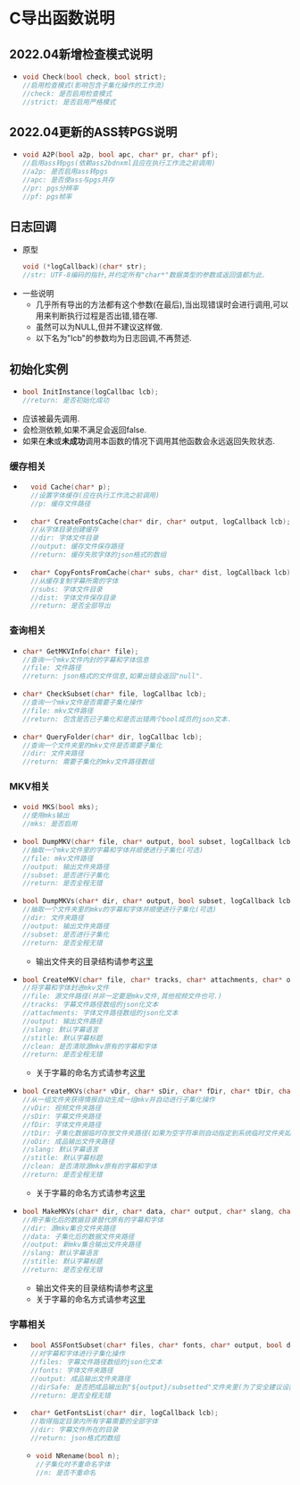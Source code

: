 # C导出函数说明

## 2022.04新增检查模式说明

- ```c
  void Check(bool check, bool strict);
  //启用检查模式(影响包含子集化操作的工作流)
  //check: 是否启用检查模式
  //strict: 是否启用严格模式
  ```

## 2022.04更新的ASS转PGS说明

- ```c
  void A2P(bool a2p, bool apc, char* pr, char* pf);
  //启用ass转pgs(依赖ass2bdnxml且应在执行工作流之前调用)
  //a2p: 是否启用ass转pgs
  //apc: 是否使ass与pgs共存
  //pr: pgs分辨率
  //pf: pgs帧率
  ```

## 日志回调

- 原型
    ```c
    void (*logCallback)(char* str); 
    //str: UTF-8编码的指针,并约定所有"char*"数据类型的参数或返回值都为此.
    ```
- 一些说明
    - 几乎所有导出的方法都有这个参数(在最后),当出现错误时会进行调用,可以用来判断执行过程是否出错,错在哪.
    - 虽然可以为NULL,但并不建议这样做.
    - 以下名为"lcb"的参数均为日志回调,不再赘述.

## 初始化实例

- ```c
  bool InitInstance(logCallbac lcb);
  //return: 是否初始化成功
  ```
- 应该被最先调用.
- 会检测依赖,如果不满足会返回false.
- 如果在**未**或**未成功**调用本函数的情况下调用其他函数会永远返回失败状态.

### 缓存相关

- ```c
    void Cache(char* p);
    //设置字体缓存(应在执行工作流之前调用)
    //p: 缓存文件路径
    ```
- ```c
    char* CreateFontsCache(char* dir, char* output, logCallback lcb);
    //从字体目录创建缓存
    //dir: 字体文件目录
    //output: 缓存文件保存路径
    //return: 缓存失败字体的json格式的数组
    ```
- ```c
    char* CopyFontsFromCache(char* subs, char* dist, logCallback lcb);
    //从缓存复制字幕所需的字体
    //subs: 字体文件目录
    //dist: 字体文件保存目录
    //return: 是否全部导出
    ```

### 查询相关

- ```c
  char* GetMKVInfo(char* file);
  //查询一个mkv文件内封的字幕和字体信息
  //file: 文件路径
  //return: json格式的文件信息,如果出错会返回"null".
  ```
- ```c
  char* CheckSubset(char* file, logCallbac lcb);
  //查询一个mkv文件是否需要子集化操作
  //file: mkv文件路径
  //return: 包含是否已子集化和是否出错两个bool成员的json文本.
  ```
- ```c
  char* QueryFolder(char* dir, logCallbac lcb);
  //查询一个文件夹里的mkv文件是否需要子集化
  //dir: 文件夹路径
  //return: 需要子集化的mkv文件路径数组
  ```

### MKV相关

- ```c
  void MKS(bool mks);
  //使用mks输出
  //mks: 是否启用
  ```
- ```c
  bool DumpMKV(char* file, char* output, bool subset, logCallback lcb);
  //抽取一个mkv文件里的字幕和字体并顺便进行子集化(可选)
  //file: mkv文件路径
  //output: 输出文件夹路径
  //subset: 是否进行子集化
  //return: 是否全程无错
  ```
- ```c
  bool DumpMKVs(char* dir, char* output, bool subset, logCallback lcb);
  //抽取一个文件夹里的mkv的字幕和字体并顺便进行子集化(可选)
  //dir: 文件夹路径
  //output: 输出文件夹路径
  //subset: 是否进行子集化
  //return: 是否全程无错
  ```
    - 输出文件夹的目录结构请参考[这里](https://github.com/KurenaiRyu/MkvAutoSubset#mkvtool-%E5%8A%9F%E8%83%BD%E5%8F%8A%E4%BD%BF%E7%94%A8%E7%A4%BA%E4%BE%8B)
- ```c
  bool CreateMKV(char* file, char* tracks, char* attachments, char* output, char* slang, char* stitle, bool clean);
  //将字幕和字体封进mkv文件
  //file: 源文件路径(并非一定要是mkv文件,其他视频文件也可.)
  //tracks: 字幕文件路径数组的json化文本
  //attachments: 字体文件路径数组的json化文本
  //output: 输出文件路径
  //slang: 默认字幕语言
  //stitle: 默认字幕标题
  //clean: 是否清除源mkv原有的字幕和字体
  //return: 是否全程无错
  ```
    - 关于字幕的命名方式请参考[这里](https://github.com/KurenaiRyu/MkvAutoSubset#%E4%B8%80%E4%BA%9B%E7%A2%8E%E7%A2%8E%E5%BF%B5)
- ```c
  bool CreateMKVs(char* vDir, char* sDir, char* fDir, char* tDir, char* oDir, char* slang, char* stitle, bool clean, logCallback lcb);
  //从一组文件夹获得情报自动生成一组mkv并自动进行子集化操作
  //vDir: 视频文件夹路径
  //sDir: 字幕文件夹路径
  //fDir: 字体文件夹路径
  //tDir: 子集化数据临时存放文件夹路径(如果为空字符串则自动指定到系统临时文件夹如"/tmp")
  //oDir: 成品输出文件夹路径
  //slang: 默认字幕语言
  //stitle: 默认字幕标题
  //clean: 是否清除源mkv原有的字幕和字体
  //return: 是否全程无错
  ```
    - 关于字幕的命名方式请参考[这里](https://github.com/KurenaiRyu/MkvAutoSubset#%E4%B8%80%E4%BA%9B%E7%A2%8E%E7%A2%8E%E5%BF%B5)
- ```c
  bool MakeMKVs(char* dir, char* data, char* output, char* slang, char* stitle, logCallback lcb);
  //用子集化后的数据目录替代原有的字幕和字体
  //dir: 源mkv集合文件夹路径
  //data: 子集化后的数据文件夹路径
  //output: 新mkv集合输出文件夹路径
  //slang: 默认字幕语言
  //stitle: 默认字幕标题
  //return: 是否全程无错
  ```
    - 输出文件夹的目录结构请参考[这里](https://github.com/KurenaiRyu/MkvAutoSubset#mkvtool-%E5%8A%9F%E8%83%BD%E5%8F%8A%E4%BD%BF%E7%94%A8%E7%A4%BA%E4%BE%8B)
    - 关于字幕的命名方式请参考[这里](https://github.com/KurenaiRyu/MkvAutoSubset#%E4%B8%80%E4%BA%9B%E7%A2%8E%E7%A2%8E%E5%BF%B5)

### 字幕相关

- ```c
    bool ASSFontSubset(char* files, char* fonts, char* output, bool dirSafe, logCallback lcb);
    //对字幕和字体进行子集化操作
    //files: 字幕文件路径数组的json化文本
    //fonts: 字体文件夹路径
    //output: 成品输出文件夹路径
    //dirSafe: 是否把成品输出到"${output}/subsetted"文件夹里(为了安全建议设置为true)
    //return: 是否全程无错
    ```
- ```c
    char* GetFontsList(char* dir, logCallback lcb);
    //取得指定目录内所有字幕需要的全部字体
    //dir: 字幕文件所在的目录
    //return: json格式的数组
    ```
  - ```c
    void NRename(bool n);
    //子集化时不重命名字体
    //n: 是否不重命名
    ```